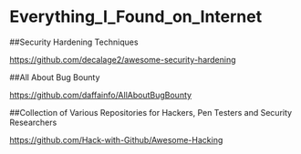 # Everything_I_Found_on_Internet

##Security Hardening Techniques

https://github.com/decalage2/awesome-security-hardening

##All About Bug Bounty

https://github.com/daffainfo/AllAboutBugBounty

##Collection of Various Repositories for Hackers, Pen Testers and Security Researchers

https://github.com/Hack-with-Github/Awesome-Hacking
